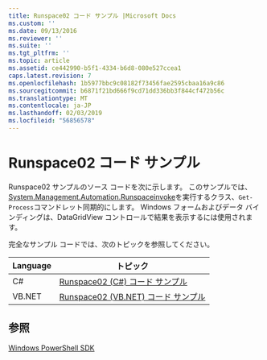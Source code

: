 ```yaml
---
title: Runspace02 コード サンプル |Microsoft Docs
ms.custom: ''
ms.date: 09/13/2016
ms.reviewer: ''
ms.suite: ''
ms.tgt_pltfrm: ''
ms.topic: article
ms.assetid: ce442990-b5f1-4334-b6d8-080e527ccea1
caps.latest.revision: 7
ms.openlocfilehash: 1b5977bbc9c08182f73456fae2595cbaa16a9c86
ms.sourcegitcommit: b6871f21bd666f9cd71dd336bb3f844cf472b56c
ms.translationtype: MT
ms.contentlocale: ja-JP
ms.lasthandoff: 02/03/2019
ms.locfileid: "56856578"
---
```

# <a name="runspace02-code-samples"></a>Runspace02 コード サンプル

Runspace02 サンプルのソース コードを次に示します。 このサンプルでは、 [System.Management.Automation.Runspaceinvoke](/dotnet/api/System.Management.Automation.RunspaceInvoke)を実行するクラス、`Get-Process`コマンドレット同期的にします。 Windows フォームおよびデータ バインディングは、DataGridView コントロールで結果を表示するには使用されます。

完全なサンプル コードでは、次のトピックを参照してください。

|Language|トピック|
|--------------|-----------|
|C#|[Runspace02 (C#) コード サンプル](./runspace02-csharp-code-sample.md)|
|VB.NET|[Runspace02 (VB.NET) コード サンプル](./runspace02-vb-net-code-sample.md)|

## <a name="see-also"></a>参照

[Windows PowerShell SDK](../windows-powershell-reference.md)